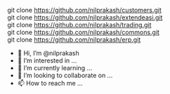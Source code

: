 git clone https://github.com/nilprakash/customers.git
<br/>git clone https://github.com/nilprakash/extendeasi.git
<br/>git clone https://github.com/nilprakash/trading.git
<br/>git clone https://github.com/nilprakash/commons.git
<br/>git clone https://github.com/nilprakash/erp.git
<br/>
- 👋 Hi, I’m @nilprakash
- 👀 I’m interested in ...
- 🌱 I’m currently learning ...
- 💞️ I’m looking to collaborate on ...
- 📫 How to reach me ...

<!---
nilprakash/nilprakash is a ✨ special ✨ repository because its `README.md` (this file) appears on your GitHub profile.
You can click the Preview link to take a look at your changes.
--->
